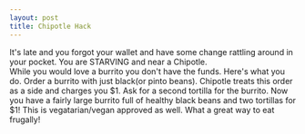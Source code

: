 ```yaml
---
layout: post
title: Chipotle Hack
---
```

It's late and you forgot your wallet and have some change rattling around in your pocket.  You are STARVING and near a Chipotle.  
While you would love a burrito you don't have the funds.  Here's what you do.  Order a burrito with just black(or pinto beans). Chipotle treats this order as a side and charges you $1.  Ask for a second tortilla for the burrito. Now you have a fairly large burrito full of healthy black beans and two tortillas for $1! This is vegatarian/vegan approved as well.  What a great way to eat frugally!
